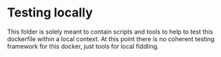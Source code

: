 # Testing locally

This folder is solely meant to contain scripts and tools 
to help to test this dockerfile within a local context.
At this point there is no coherent testing framework for this docker,
just tools for local fiddling.
